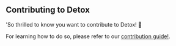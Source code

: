 ## Contributing to Detox

'So thrilled to know you want to contribute to Detox! 💙

For learning how to do so, please refer to our [contribution guide!](docs/Guide.Contributing.md).
